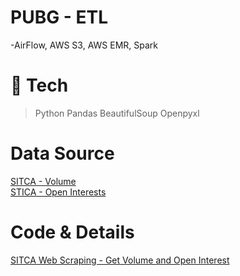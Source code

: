# PUBG - ETL
-AirFlow, AWS S3, AWS EMR, Spark


# 🚩 Tech
> Python
> Pandas
> BeautifulSoup
> Openpyxl

# Data Source
[SITCA - Volume](https://www.sitca.org.tw/ROC/Industry/IN2610.aspx?pid=IN22603_03) <br>
[STICA - Open Interests](https://www.sitca.org.tw/ROC/Industry/IN2608.aspx?pid=IN22603_01)

# Code & Details
[SITCA Web Scraping - Get Volume and Open Interest](https://nbviewer.jupyter.org/gist/nyeongna/36bbba3da3007547e921015227e50185)
